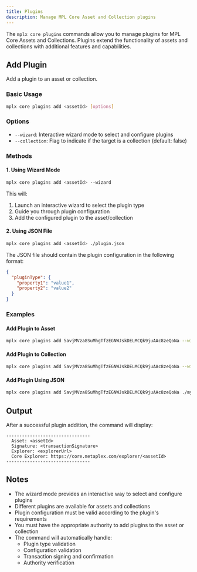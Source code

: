 ```yaml
---
title: Plugins
description: Manage MPL Core Asset and Collection plugins
---
```


The `mplx core plugins` commands allow you to manage plugins for MPL Core Assets and Collections. Plugins extend the functionality of assets and collections with additional features and capabilities.

## Add Plugin

Add a plugin to an asset or collection.

### Basic Usage

```bash
mplx core plugins add <assetId> [options]
```

### Options
- `--wizard`: Interactive wizard mode to select and configure plugins
- `--collection`: Flag to indicate if the target is a collection (default: false)

### Methods

#### 1. Using Wizard Mode
```bash
mplx core plugins add <assetId> --wizard
```
This will:
1. Launch an interactive wizard to select the plugin type
2. Guide you through plugin configuration
3. Add the configured plugin to the asset/collection

#### 2. Using JSON File
```bash
mplx core plugins add <assetId> ./plugin.json
```
The JSON file should contain the plugin configuration in the following format:
```json
{
  "pluginType": {
    "property1": "value1",
    "property2": "value2"
  }
}
```

### Examples

#### Add Plugin to Asset
```bash
mplx core plugins add 5avjMVza8SuMhgTfzEGNWJskDELMCQk9juAAc8zeQoNa --wizard
```

#### Add Plugin to Collection
```bash
mplx core plugins add 5avjMVza8SuMhgTfzEGNWJskDELMCQk9juAAc8zeQoNa --wizard --collection
```

#### Add Plugin Using JSON
```bash
mplx core plugins add 5avjMVza8SuMhgTfzEGNWJskDELMCQk9juAAc8zeQoNa ./my-plugin.json
```

## Output

After a successful plugin addition, the command will display:
```
--------------------------------
  Asset: <assetId>
  Signature: <transactionSignature>
  Explorer: <explorerUrl>
  Core Explorer: https://core.metaplex.com/explorer/<assetId>
--------------------------------
```

## Notes

- The wizard mode provides an interactive way to select and configure plugins
- Different plugins are available for assets and collections
- Plugin configuration must be valid according to the plugin's requirements
- You must have the appropriate authority to add plugins to the asset or collection
- The command will automatically handle:
  - Plugin type validation
  - Configuration validation
  - Transaction signing and confirmation
  - Authority verification 